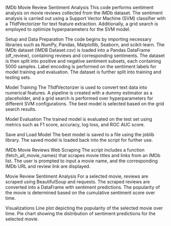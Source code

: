 IMDb Movie Review Sentiment Analysis
This code performs sentiment analysis on movie reviews collected from the IMDb dataset. The sentiment analysis is carried out using a Support Vector Machine (SVM) classifier with a TfidfVectorizer for text feature extraction. Additionally, a grid search is employed to optimize hyperparameters for the SVM model.

Setup and Data Preparation
The code begins by importing necessary libraries such as NumPy, Pandas, Matplotlib, Seaborn, and scikit-learn. The IMDb dataset (IMDB Dataset.csv) is loaded into a Pandas DataFrame (df_review), containing reviews and corresponding sentiments. The dataset is then split into positive and negative sentiment subsets, each containing 5000 samples. Label encoding is performed on the sentiment labels for model training and evaluation. The dataset is further split into training and testing sets.

Model Training
The TfidfVectorizer is used to convert text data into numerical features. A pipeline is created with a dummy estimator as a placeholder, and a grid search is performed over hyperparameters for different SVM configurations. The best model is selected based on the grid search results.

Model Evaluation
The trained model is evaluated on the test set using metrics such as F1 score, accuracy, log loss, and ROC AUC score.

Save and Load Model
The best model is saved to a file using the joblib library. The saved model is loaded back into the script for further use.

IMDb Movie Reviews Web Scraping
The script includes a function (fetch_all_movie_names) that scrapes movie titles and links from an IMDb list. The user is prompted to input a movie name, and the corresponding IMDb URL and review link are displayed.

Movie Review Sentiment Analysis
For a selected movie, reviews are scraped using BeautifulSoup and requests. The scraped reviews are converted into a DataFrame with sentiment predictions. The popularity of the movie is determined based on the cumulative sentiment score over time.

Visualizations
Line plot depicting the popularity of the selected movie over time. Pie chart showing the distribution of sentiment predictions for the selected movie.
